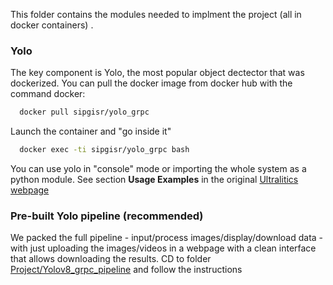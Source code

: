 This folder contains the modules needed to implment the project (all in docker containers) . 
### Yolo 
The key component is Yolo, the most popular  object dectector that was dockerized. You can pull the docker image from docker hub with the command docker:
```bash
  docker pull sipgisr/yolo_grpc
```
Launch the container and "go inside it"
```bash
  docker exec -ti sipgisr/yolo_grpc bash
```
You can use yolo in "console" mode or importing the whole system as a python module. See section **Usage Examples** in the original [Ultralitics webpage](https://github.com/ultralytics/ultralytics/blob/main/docs/en/models/yolov8.md) 

### Pre-built Yolo pipeline (recommended)

We packed the full pipeline - input/process images/display/download data - with just uploading the images/videos in a webpage with a clean interface that allows downloading the results. CD to folder  [Project/Yolov8_grpc_pipeline](https://github.com/jpcosteira/CIV5164Z/tree/main/Project/Yolov8_grpc_pipeline) and follow the instructions 

